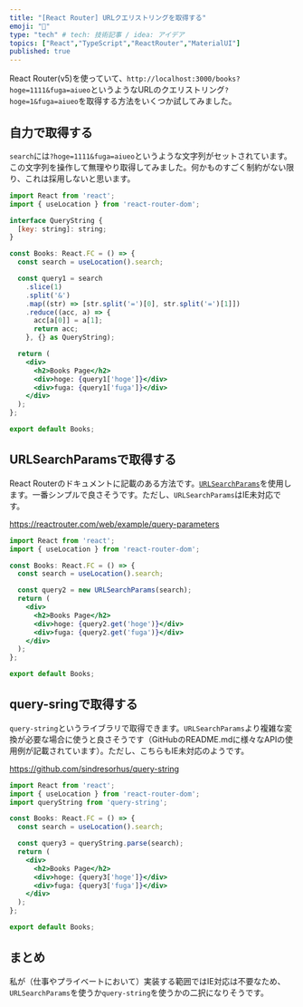 ```yaml
---
title: "[React Router] URLクエリストリングを取得する"
emoji: "🍺"
type: "tech" # tech: 技術記事 / idea: アイデア
topics: ["React","TypeScript","ReactRouter","MaterialUI"]
published: true
---
```



React Router(v5)を使っていて、`http://localhost:3000/books?hoge=1111&fuga=aiueo`というようなURLのクエリストリング`?hoge=1&fuga=aiueo`を取得する方法をいくつか試してみました。


## 自力で取得する

`search`には`?hoge=1111&fuga=aiueo`というような文字列がセットされています。この文字列を操作して無理やり取得してみました。何かものすごく制約がない限り、これは採用しないと思います。

```jsx
import React from 'react';
import { useLocation } from 'react-router-dom';

interface QueryString {
  [key: string]: string;
}

const Books: React.FC = () => {
  const search = useLocation().search;

  const query1 = search
    .slice(1)
    .split('&')
    .map((str) => [str.split('=')[0], str.split('=')[1]])
    .reduce((acc, a) => {
      acc[a[0]] = a[1];
      return acc;
    }, {} as QueryString);

  return (
    <div>
      <h2>Books Page</h2>
      <div>hoge: {query1['hoge']}</div>
      <div>fuga: {query1['fuga']}</div>
    </div>
  );
};

export default Books;
```



## URLSearchParamsで取得する

React Routerのドキュメントに記載のある方法です。[`URLSearchParams`](https://developer.mozilla.org/ja/docs/Web/API/URLSearchParams)を使用します。一番シンプルで良さそうです。ただし、`URLSearchParams`はIE未対応です。

https://reactrouter.com/web/example/query-parameters

```jsx
import React from 'react';
import { useLocation } from 'react-router-dom';

const Books: React.FC = () => {
  const search = useLocation().search;

  const query2 = new URLSearchParams(search);
  return (
    <div>
      <h2>Books Page</h2>
      <div>hoge: {query2.get('hoge')}</div>
      <div>fuga: {query2.get('fuga')}</div>
    </div>
  );
};

export default Books;
```



## query-sringで取得する

`query-string`というライブラリで取得できます。`URLSearchParams`より複雑な変換が必要な場合に使うと良さそうです（GitHubのREADME.mdに様々なAPIの使用例が記載されています）。ただし、こちらもIE未対応のようです。

https://github.com/sindresorhus/query-string

```jsx
import React from 'react';
import { useLocation } from 'react-router-dom';
import queryString from 'query-string';

const Books: React.FC = () => {
  const search = useLocation().search;

  const query3 = queryString.parse(search);
  return (
    <div>
      <h2>Books Page</h2>
      <div>hoge: {query3['hoge']}</div>
      <div>fuga: {query3['fuga']}</div>
    </div>
  );
};

export default Books;
```



## まとめ

私が（仕事やプライベートにおいて）実装する範囲ではIE対応は不要なため、`URLSearchParams`を使うか`query-string`を使うかの二択になりそうです。

